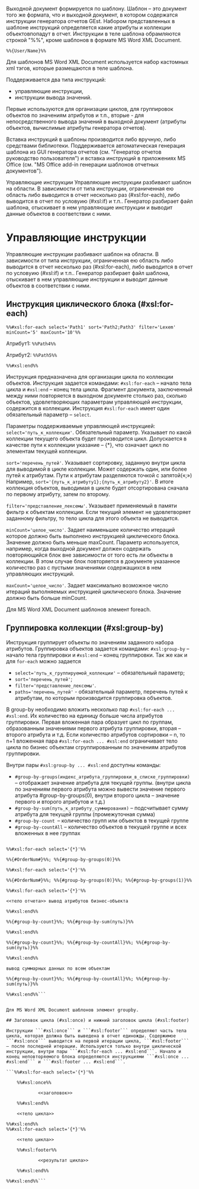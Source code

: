 <!-- TITLE: Управляющие инструкции -->
<!-- SUBTITLE: Руководство пользователя системы «ВИТАКОР»-->

Выходной документ формируется по шаблону. Шаблон – это документ того же формата, что и выходной документ, в котором содержатся инструкции генератора отчетов GEst. Набором представленных в шаблоне инструкций определяется какие атрибуты и коллекции объектовпопадут в отчет. Инструкции в теле шаблона обрамляются строкой "%%", кроме шаблонов в формате MS Word XML Document.

```%%{User/Name}%%```

Для шаблонов MS Word XML Document используется набор кастомных xml тэгов, которые размещаются в теле шаблона.

Поддерживается два типа инструкций:
* 	управляющие инструкции, 
* 	инструкции вывода значений. 
 	
Первые используются для организации циклов, для группировок объектов по значениям атрибутов и т.п., вторые - для непосредственного вывода значений в выходной документ (атрибуты объектов, вычислимые атрибуты генератора отчетов).

Вставка инструкций в шаблоны производится либо вручную, либо средствами библиотеки. Поддерживается автоматическая генерация шаблона из GUI генератора отчетов (см. "Генератор отчетов руководство пользователя") и вставка инструкций в приложениях MS Office (см. "MS Office add-in генерации шаблонов отчетных документов").

Управляющие инструкции
Управляющие инструкции разбивают шаблон на области. В зависимости от типа инструкции, ограниченная ею область либо выводится в отчет несколько раз (#xsl:for-each), либо выводится в отчет по условуию (#xsl:if) и т.п.. Генератор разбирает файл шаблона, отыскивает в нем управляющие инструкции и выводит данные объектов в соответствии с ними.

# Управляющие инструкции

Управляющие инструкции разбивают шаблон на области. В зависимости от типа инструкции, ограниченная ею область либо выводится в отчет несколько раз (#xsl:for-each), либо выводится в отчет по условуию (#xsl:if) и т.п.. Генератор разбирает файл шаблона, отыскивает в нем управляющие инструкции и выводит данные объектов в соответствии с ними.

## Инструкция циклического блока (#xsl:for-each)

```%%#xsl:for-each select='Path1' sort='Path2;Path3' filter='Lexem' minCount='5' maxCount='10'%%```

Атрибут1: ```%%Path4%%```

Атрибут2: ```%%Path5%%```

```%%#xsl:end%%```

Инструкция предназначена для организации цикла по коллекции объектов. Инструкция задается командами: ```#xsl:for-each``` – начало тела цикла и ```#xsl:end``` – конец тела цикла. Фрагмент документа, заключенный между ними повторяется в выходном документе столько раз, сколько объектов, удовлетворяющих параметрам управляющей инструкции, содержится в коллекции. Инструкция ```#xsl:for-each``` имеет один обязательный параметр – ```select```.

Параметры поддерживаемые управляющей инструкцией:
```select='путь_к_коллекции'```. Обязательный параметр. Указывает по какой коллекции текущего объекта будет производится цикл. Допускается в качестве пути к коллекции указание – {*}, что означает цикл по элементам текущей коллекции. 

```sort='перечень_путей'```. Указывает сортировку, заданную внутри цикла для выводимой в цикле коллекции. Может содержать один, или более путей к атрибутам. Пути к атрибутам разделяются точкой с запятой(«;») Например, ```sort='{путь_к_атрибуту1};{путь_к_атрибуту2}'```. В итоге коллекция объектов, выводимая в цикле будет отсортирована сначала по первому атрибуту, затем по второму. 

```filter='представление_лексемы'```. Указывает применяемый в памяти фильтр к объектам коллекции. Если текущий элемент не удовлетворяет заданному фильтру, то тело цикла для этого объекта не выводится. 

```minCount='целое_число'```. Задает наименьшее количество итераций которое должно быть выполнено инструкцией циклического блока. Значение должно быть меньше maxCount. Параметр используется, например, когда выходной документ должен содержать повторяющийся блок вне зависимости от того есть ли объекты в коллекции. В этом случае блок повторяется в документе указанное количество раз с пустыми значениями содержащихся в нем управляющих инструкций. 

```maxCount='целое_число'```. Задает максимально возможное число итераций выполняемых инструкцией циклического блока. Значение должно быть больше minCount. 

Для MS Word XML Document шаблонов элемент foreach.

## Группировка коллекции (#xsl:group-by)

Инструкция группирует объекты по значениям заданного набора атрибутов. Группировка объектов задается командами: ```#xsl:group-by``` – начало тела группировки и ```#xsl:end``` – конец группировки. Так же как и для ```for-each``` можно задается

* 	```select='путь_к_группируемой_коллекции'``` – обязательный параметр; 
* 	```sort='перечень_путей'```; 
* 	```filter='представление_лексемы'```. 
* 	```paths='перечень_путей'``` - обязательный параметр, перечень путей к атрибутам, по которым производится группировка объектов. 

В group-by необходимо вложить несколько пар ```#xsl:for-each ... #xsl:end```. Их количество на единицу больше числа атрибутов группировки. Первая вложенная пара образует цикл по группам, образованным значениями первого атрибута группировки, вторая – второго атрибута и т.д. Если количество атрибутов сортировки – n, то n+1 вложенная пара ```#xsl:for-each ... #xsl:end``` ограничивает тело цикла по бизнес объектам сгруппированным по значениям атрибутов группировки.

Внутри пары ```#xsl:group-by ... #xsl:end``` доступны команды:

* 	```#group-by-groups(индекс_атрибута_группировки_в_списке_группировки)``` – отображает значение атрибута для текущей группы. (внутри цикла по значениям первого атрибута можно вывести значение первого атрибута #group-by-groups(0), внутри второго цикла – значение первого и второго атрибутов и т.д.) 
* 	```#group-by-sum(путь_к_атрибуту_суммирования)``` – подсчитывает сумму атрибута для текущей группы (промежуточная сумма) 
* 	```#group-by-count ```– количество групп или объектов в текущей группе 
* 	```#group-by-countAll``` – количество объектов в текущей группе и всех вложенных в нее группах 


```%%#xsl:group-by select='{*}' paths='{attr1};{attr2}'%%

%%#xsl:for-each select='{*}'%%

%%{#OrderNum#}%%; %%{#group-by-groups(0)}%%

%%#xsl:for-each select='{*}'%%

%%{#OrderNum#}%%; %%{#group-by-groups(0)}%%; %%{#group-by-groups(1)}%%

%%#xsl:for-each select='{*}'%%

<<тело отчета>> вывод атрибутов бизнес-объекта

%%#xsl:end%%

%%{#group-by-count}%%; %%{#group-by-sum(путь)}%%

%%#xsl:end%%
 
%%{#group-by-count}%%; %%{#group-by-countAll}%%; %%{#group-by-sum(путь)}%%

%%#xsl:end%%

вывод суммарных данных по всем объектам

%%{#group-by-count}%%; %%{#group-by-countAll}%%; %%{#group-by-sum(путь)}%%

%%#xsl:end%%```


Для MS Word XML Document шаблонов элемент groupby.

## Заголовок цикла (#xsl:once) и нижний заголовок цикла (#xsl:footer)

Инструкции ```#xsl:once``` и ```#xsl:footer``` определяют часть тела цикла, которая должна быть выведена в отчет единожды. Содержимое ```#xsl:once``` выводится на первой итерации цикла, ```#xsl:footer``` – после последней итерации. Используются только внутри циклической инструкции, внутри пары ```#xsl:for-each ... #xsl:end```. Начало и конец неповторяемого блока определяются инструкциями ```#xsl:once ... #xsl:end``` и ```#xsl:footer ... #xsl:end```.

```%%#xsl:for-each select='{*}'%%

    %%#xsl:once%%

            <<заголовок>>

    %%#xsl:end%%

    <<тело цикла>>

%%#xsl:end%%
%%#xsl:for-each select='{*}'%%

    <<тело цикла>>

    %%#xsl:footer%%

            <<результат цикла>>

    %%#xsl:end%%

%%#xsl:end%%```
